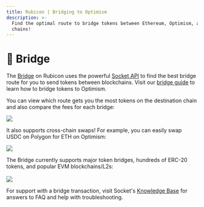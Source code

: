 ```yaml
---
title: Rubicon | Bridging to Optimism 
description: >-
  Find the optimal route to bridge tokens between Ethereum, Optimism, and more
  chains!
---
```


# 🌉 Bridge

The [Bridge](https://app.rubicon.finance/bridge) on Rubicon uses the powerful [Socket API](https://www.socket.tech/) to find the best bridge route for you to send tokens between blockchains. Visit our [bridge guide](/docs/guides/bridge/bridging-to-optimism) to learn how to bridge tokens to Optimism.

You can view which route gets you the most tokens on the destination chain and also compare the fees for each bridge:

![](</assets/image(84).png>)

It also supports cross-chain swaps! For example, you can easily swap USDC on Polygon for ETH on Optimism:

![](</assets/image(36).png>)

The Bridge currently supports major token bridges, hundreds of ERC-20 tokens, and popular EVM blockchains/L2s:\
\
![](</assets/image(10).png>)

For support with a bridge transaction, visit Socket's [Knowledge Base](https://socketdottech.zendesk.com/hc/en-us) for answers to FAQ and help with troubleshooting.
